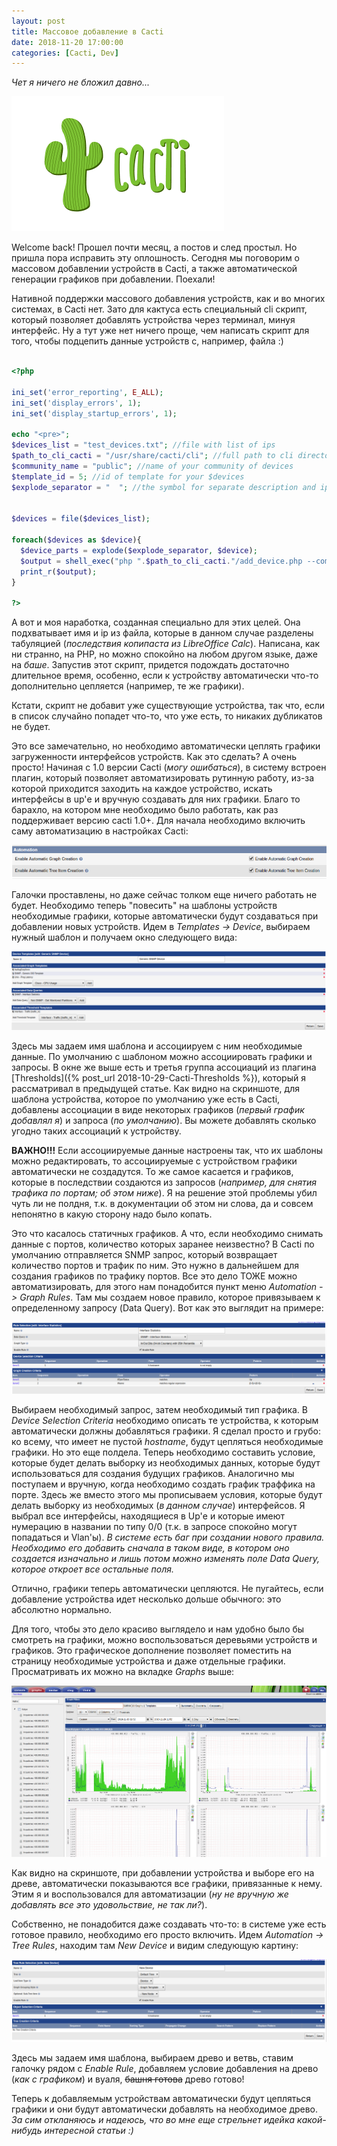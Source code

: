 ```yaml
---
layout: post
title: Массовое добавление в Cacti
date: 2018-11-20 17:00:00
categories: [Cacti, Dev]
---
```


*Чет я ничего не бложил давно...*

![Cacti](/images/cacti.png)

Welcome back! Прошел почти месяц, а постов и след простыл. Но пришла пора исправить эту оплошность. Сегодня мы поговорим о массовом добавлении устройств в Cacti, а также автоматической генерации графиков при добавлении. Поехали!

Нативной поддержки массового добавления устройств, как и во многих системах, в Cacti нет. Зато для кактуса есть специальный cli скрипт, который позволяет добавлять устройства через терминал, минуя интерфейс. Ну а тут уже нет ничего проще, чем написать скрипт для того, чтобы подцепить данные устройств с, например, файла :)

```php

<?php

ini_set('error_reporting', E_ALL);
ini_set('display_errors', 1);
ini_set('display_startup_errors', 1);

echo "<pre>";
$devices_list = "test_devices.txt"; //file with list of ips
$path_to_cli_cacti = "/usr/share/cacti/cli"; //full path to cli directory of cacti
$community_name = "public"; //name of your community of devices
$template_id = 5; //id of template for your $devices
$explode_separator = "	"; //the symbol for separate description and ip


$devices = file($devices_list);

foreach($devices as $device){
  $device_parts = explode($explode_separator, $device);
  $output = shell_exec("php ".$path_to_cli_cacti."/add_device.php --community=".$community_name." --template=".$template_id." --description=".$device_parts[0]." --ip=".$device_parts[1]);
  print_r($output);
}

?>

```

А вот и моя наработка, созданная специально для этих целей. Она подхватывает имя и ip из файла, которые в данном случае разделены табуляцией (*последствия копипаста из LibreOffice Calc*). Написана, как ни странно, на PHP, но можно спокойно на любом другом языке, даже на *баше*. Запустив этот скрипт, придется подождать достаточно длительное время, особенно, если к устройству автоматически что-то дополнительно цепляется (например, те же графики).

Кстати, скрипт не добавит уже существующие устройства, так что, если в список случайно попадет что-то, что уже есть, то никаких дубликатов не будет.

Это все замечательно, но необходимо автоматически цеплять графики загруженности интерфейсов устройств. Как это сделать? А очень просто! Начиная с 1.0 версии Cacti (*могу ошибаться*), в систему встроен плагин, который позволяет автоматизировать рутинную работу, из-за которой приходится заходить на каждое устройство, искать интерфейсы в up'е и вручную создавать для них графики. Благо то барахло, на котором мне необходимо было работать, как раз поддерживает версию cacti 1.0+. Для начала необходимо включить саму автоматизацию в настройках Cacti:

![Настройки автоматизации](/images/cacti_multi_add/1.png)

Галочки проставлены, но даже сейчас толком еще ничего работать не будет. Необходимо теперь "повесить" на шаблоны устройств необходимые графики, которые автоматически будут создаваться при добавлении новых устройств. Идем в *Templates -> Device*, выбираем нужный шаблон и получаем окно следующего вида:

![Настройки шаблона устройства](/images/cacti_multi_add/2.png)

Здесь мы задаем имя шаблона и ассоциируем с ним необходимые данные. По умолчанию с шаблоном можно ассоциировать графики и запросы. В окне же выше есть и третья группа ассоциаций из плагина [Thresholds]({% post_url 2018-10-29-Cacti-Thresholds %}), который я рассматривал в предыдущей статье. Как видно на скриншоте, для шаблона устройства, которое по умолчанию уже есть в Cacti, добавлены ассоциации в виде некоторых графиков (*первый график добавлял я*) и запроса (*по умолчанию*). Вы можете добавлять сколько угодно таких ассоциаций к устройству.

**ВАЖНО!!!** Если ассоциируемые данные настроены так, что их шаблоны можно редактировать, то ассоциируемые с устройством графики автоматически не создадутся. То же самое касается и графиков, которые в последствии создаются из запросов (*например, для снятия трафика по портам; об этом ниже*). Я на решение этой проблемы убил чуть ли не полдня, т.к. в документации об этом ни слова, да и совсем непонятно в какую сторону надо было копать.

Это что касалось статичных графиков. А что, если необходимо снимать данные с портов, количество которых заранее неизвестно? В Cacti по умолчанию отправляется SNMP запрос, который возвращает количество портов и трафик по ним. Это нужно в дальнейшем для создания графиков по трафику портов. Все это дело ТОЖЕ можно автоматизировать, для этого нам понадобится пункт меню *Automation -> Graph Rules*. Там мы создаем новое правило, которое привязываем к определенному запросу (Data Query). Вот как это выглядит на примере:

![Настройки правил привязки графиков](/images/cacti_multi_add/3.png)

Выбираем необходимый запрос, затем необходимый тип графика. В *Device Selection Criteria* необходимо описать те устройства, к которым автоматически должны добавляться графики. Я сделал просто и грубо: ко всему, что имеет не пустой *hostname*, будут цепляться необходимые графики. Но это еще полдела. Теперь необходимо составить условие, которые будет делать выборку из необходимых данных, которые будут использоваться для создания будущих графиков. Аналогично мы поступаем и вручную, когда необходимо создать график траффика на порте. Здесь же вместо этого мы прописываем условия, которые будут делать выборку из необходимых (*в данном случае*) интерфейсов. Я выбрал все интерфейсы, находящиеся в Up'е и которые имеют нумерацию в названии по типу 0/0 (т.к. в запросе спокойно могут попадаться и Vlan'ы).
*В системе есть баг при создании нового правила. Необходимо его добавить сначала в таком виде, в котором оно создается изначально и лишь потом можно изменять поле Data Query, которое откроет все остальные поля.*

Отлично, графики теперь автоматически цепляются. Не пугайтесь, если добавление устройства идет несколько дольше обычного: это абсолютно нормально.

Для того, чтобы это дело красиво выглядело и нам удобно было бы смотреть на графики, можно воспользоваться деревьями устройств и графиков. Это графическое дополнение позволяет поместить на страницу необходимые устройства и даже отдельные графики. Просматривать их можно на вкладке *Graphs* выше:

![Древа графиков](/images/cacti_multi_add/4.png)

Как видно на скриншоте, при добавлении устройства и выборе его на древе, автоматически показываются все графики, привязанные к нему. Этим я и воспользовался для автоматизации (*ну не вручную же добавлять все это удовольствие, не так ли?*).

Собственно, не понадобится даже создавать что-то: в системе уже есть готовое правило, необходимо его просто включить. Идем *Automation -> Tree Rules*, находим там *New Device* и видим следующую картину: 

![Правила добавления на древо](/images/cacti_multi_add/5.png)

Здесь мы задаем имя шаблона, выбираем древо и ветвь, ставим галочку рядом с *Enable Rule*, добавляем условие добавления на древо (*как с графиком*) и вуаля, ~~башня готова~~ древо готово!

Теперь к добавляемым устройствам автоматически будут цепляться графики и они будут автоматически добавлять на необходимое древо. *За сим откланяюсь и надеюсь, что во мне еще стрельнет идейка какой-нибудь интересной статьи :)*
